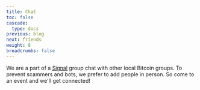 ```yaml
---
title: Chat
toc: false
cascade:
  type: docs
previous: blog
next: friends
weight: 8
breadcrumbs: false
---
```

We are a part of a [Signal](https://signal.org/) group chat with other local Bitcoin groups. To prevent scammers and bots, we prefer to add people in person. So come to an event and we'll get connected!

